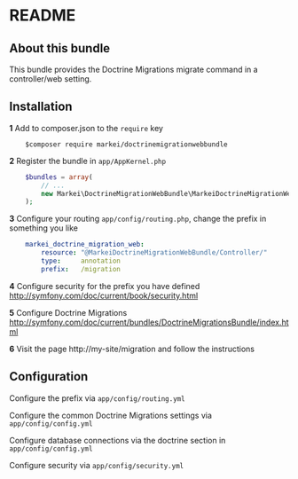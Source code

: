 README
======

About this bundle
-----------------

This bundle provides the Doctrine Migrations migrate command in a controller/web setting.

Installation
------------

**1** Add to composer.json to the `require` key

``` shell
    $composer require markei/doctrinemigrationwebbundle
``` 

**2** Register the bundle in ``app/AppKernel.php``

``` php
    $bundles = array(
        // ...
        new Markei\DoctrineMigrationWebBundle\MarkeiDoctrineMigrationWebBundle(),
    );
```

**3** Configure your routing ``app/config/routing.php``, change the prefix in something you like

``` yaml
    markei_doctrine_migration_web:
        resource: "@MarkeiDoctrineMigrationWebBundle/Controller/"
        type:     annotation
        prefix:   /migration
```

**4** Configure security for the prefix you have defined http://symfony.com/doc/current/book/security.html

**5** Configure Doctrine Migrations http://symfony.com/doc/current/bundles/DoctrineMigrationsBundle/index.html

**6** Visit the page http://my-site/migration and follow the instructions

Configuration
-------------

Configure the prefix via ``app/config/routing.yml``

Configure the common Doctrine Migrations settings via ``app/config/config.yml``

Configure database connections via the doctrine section in ``app/config/config.yml``

Configure security via ``app/config/security.yml``
